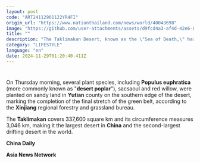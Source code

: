 ```yaml
---
layout: post
code: "ART24112901122YR4FI"
origin_url: "https://www.nationthailand.com/news/world/40043698"
image: "https://github.com/user-attachments/assets/d9fcd4a3-af4d-42e6-88cf-6c2e2b5430d8"
title: ""
description: "The Taklimakan Desert, known as the \"Sea of Death,\" has been completely encircled with a sand-blocking green belt stretching 3,046 km, said local authority in Northwest China's Xinjiang Uygur autonomous region."
category: "LIFESTYLE"
language: "en"
date: 2024-11-29T01:20:40.411Z
---
```


# 









On Thursday morning, several plant species, including **Populus euphratica** (more commonly known as "**desert poplar**"), sacsaoul and red willow, were planted on sandy land in **Yutian** county on the southern edge of the desert, marking the completion of the final stretch of the green belt, according to the **Xinjiang** regional forestry and grassland bureau.

The **Taklimakan** covers 337,600 square km and its circumference measures 3,046 km, making it the largest desert in **China** and the second-largest drifting desert in the world.

**China Daily**

**Asia News Network**
